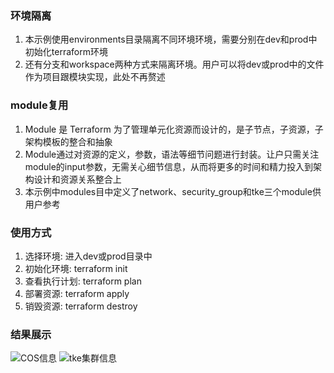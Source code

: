 ### 环境隔离
1. 本示例使用environments目录隔离不同环境环境，需要分别在dev和prod中初始化terraform环境
2. 还有分支和workspace两种方式来隔离环境。用户可以将dev或prod中的文件作为项目跟模块实现，此处不再赘述


### module复用
1. Module 是 Terraform 为了管理单元化资源而设计的，是子节点，子资源，子架构模板的整合和抽象
2. Module通过对资源的定义，参数，语法等细节问题进行封装。让户只需关注module的input参数，无需关心细节信息，从而将更多的时间和精力投入到架构设计和资源关系整合上
3. 本示例中modules目中定义了network、security_group和tke三个module供用户参考

### 使用方式
1. 选择环境: 进入dev或prod目录中
2. 初始化环境: terraform init
3. 查看执行计划: terraform plan
4. 部署资源: terraform apply
5. 销毁资源: terraform destroy

### 结果展示
![COS信息](https://github.com/tongyiming/gitops-terraform/imgs/tke-example-cluser.jpg)
![tke集群信息](https://github.com/tongyiming/gitops-terraform/imgs/backend_cos.jpg)